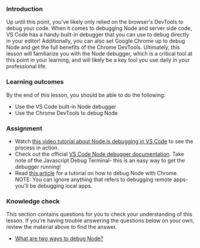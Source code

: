 ### Introduction
Up until this point, you've likely only relied on the browser's DevTools to debug your code. <span id="two-ways">When it comes to debugging Node and server side code, VS Code has a handy built-in debugger that you can use to debug directly in your editor! Additionally, you can also set Google Chrome up to debug Node and get the full benefits of the Chrome DevTools. </span> Ultimately, this lesson will familiarize you with the Node debugger, which is a critical tool at this point in your learning, and will likely be a key tool you use daily in your professional life.

### Learning outcomes

By the end of this lesson, you should be able to do the following:

- Use the VS Code built-in Node debugger
- Use the Chrome DevTools to debug Node

### Assignment

<div class="lesson-content__panel" markdown="1">

- Watch [this video tutorial about Node.js debugging in VS Code](https://www.youtube.com/watch?v=2oFKNL7vYV8&ab_channel=VisualStudioCode) to see the process in action.
- Check out the official [VS Code Node debugger documentation](https://code.visualstudio.com/docs/nodejs/nodejs-debugging). Take note of the Javascript Debug Terminal- this is an easy way to get the debugger running!
- Read [this article](https://www.section.io/engineering-education/debug-node-devtools/) for a tutorial on how to debug Node with Chrome. NOTE: You can ignore anything that refers to debugging remote apps- you'll be debugging local apps.
</div>

### Knowledge check

This section contains questions for you to check your understanding of this lesson. If you're having trouble answering the questions below on your own, review the material above to find the answer.

- [What are two ways to debug Node?](#two-ways)
